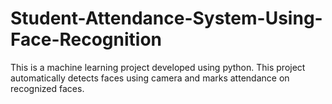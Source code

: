 # Student-Attendance-System-Using-Face-Recognition
This is a machine learning project developed using python. This project automatically detects faces using camera and marks attendance on recognized faces.
